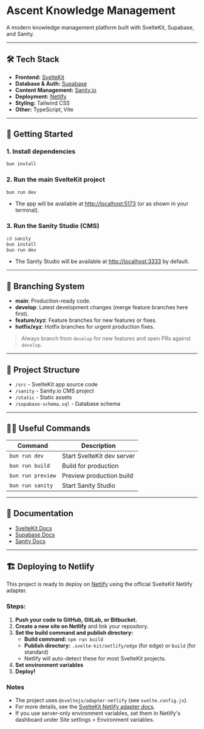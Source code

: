 # Ascent Knowledge Management

A modern knowledge management platform built with SvelteKit, Supabase, and Sanity.

---

## 🛠 Tech Stack

- **Frontend:** [SvelteKit](https://kit.svelte.dev/)
- **Database & Auth:** [Supabase](https://supabase.com/)
- **Content Management:** [Sanity.io](https://www.sanity.io/)
- **Deployment:** [Netlify](https://www.netlify.com/)
- **Styling:** Tailwind CSS
- **Other:** TypeScript, Vite

---

## 🚀 Getting Started

### 1. Install dependencies

```bash
bun install
```

### 2. Run the main SvelteKit project

```bash
bun run dev
```
- The app will be available at [http://localhost:5173](http://localhost:5173) (or as shown in your terminal).

### 3. Run the Sanity Studio (CMS)

```bash
cd sanity
bun install
bun run dev
```
- The Sanity Studio will be available at [http://localhost:3333](http://localhost:3333) by default.

---

## 🌳 Branching System

- **main**: Production-ready code.
- **develop**: Latest development changes (merge feature branches here first).
- **feature/xyz**: Feature branches for new features or fixes.
- **hotfix/xyz**: Hotfix branches for urgent production fixes.

> Always branch from `develop` for new features and open PRs against `develop`.

---

## 📝 Project Structure

- `/src` - SvelteKit app source code
- `/sanity` - Sanity.io CMS project
- `/static` - Static assets
- `/supabase-schema.sql` - Database schema

---

## 🧑‍💻 Useful Commands

| Command                     | Description                  |
|-----------------------------|------------------------------|
| `bun run dev`               | Start SvelteKit dev server   |
| `bun run build`             | Build for production         |
| `bun run preview`           | Preview production build     |
| `bun run sanity`            | Start Sanity Studio          |

---

## 📖 Documentation

- [SvelteKit Docs](https://kit.svelte.dev/docs)
- [Supabase Docs](https://supabase.com/docs)
- [Sanity Docs](https://www.sanity.io/docs)

---

## 🏗 Deploying to Netlify

This project is ready to deploy on [Netlify](https://www.netlify.com/) using the official SvelteKit Netlify adapter.

### Steps:

1. **Push your code to GitHub, GitLab, or Bitbucket.**
2. **Create a new site on Netlify** and link your repository.
3. **Set the build command and publish directory:**
   - **Build command:** `npm run build`
   - **Publish directory:** `.svelte-kit/netlify/edge` (for edge) or `build` (for standard)
   - Netlify will auto-detect these for most SvelteKit projects.
4. **Set environment variables**
5. **Deploy!**

### Notes
- The project uses `@sveltejs/adapter-netlify` (see `svelte.config.js`).
- For more details, see the [SvelteKit Netlify adapter docs](https://kit.svelte.dev/docs/adapter-netlify).
- If you use server-only environment variables, set them in Netlify's dashboard under Site settings > Environment variables.
